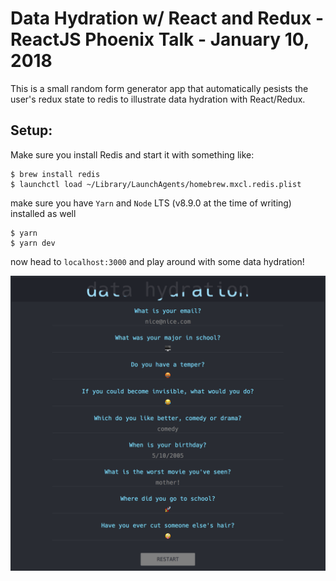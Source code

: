 # Data Hydration w/ React and Redux - ReactJS Phoenix Talk - January 10, 2018

This is a small random form generator app that automatically pesists the user's redux state to redis to illustrate data hydration with React/Redux. 

## Setup:
Make sure you install Redis and start it with something like:
```
$ brew install redis
$ launchctl load ~/Library/LaunchAgents/homebrew.mxcl.redis.plist

```

make sure you have `Yarn` and `Node` LTS (v8.9.0 at the time of writing) installed as well

```
$ yarn
$ yarn dev
```

now head to `localhost:3000` and play around with some data hydration!

![nice!](screenshot.png "what it looks like")